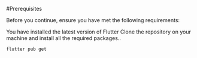 #Prerequisites

Before you continue, ensure you have met the following requirements:

You have installed the latest version of Flutter
Clone the repository on your machine and install all the required packages..

~~~ 
flutter pub get
~~~
